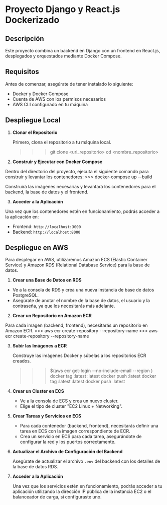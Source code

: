 # Proyecto Django y React.js Dockerizado

## Descripción

Este proyecto combina un backend en Django con un frontend en React.js, desplegados y orquestados mediante Docker Compose.

## Requisitos
Antes de comenzar, asegúrate de tener instalado lo siguiente:

- Docker y Docker Compose
- Cuenta de AWS con los permisos necesarios
- AWS CLI configurado en tu máquina

## Despliegue Local

1. **Clonar el Repositorio**

   Primero, clona el repositorio a tu máquina local.
   >>> git clone <url_repositorio>
   >>> cd <nombre_repositorio>


2. **Construir y Ejecutar con Docker Compose**

Dentro del directorio del proyecto, ejecuta el siguiente comando para construir y levantar los contenedores:
    >>> docker-compose up --build

Construirá las imágenes necesarias y levantará los contenedores para el backend, la base de datos y el frontend.

3. **Acceder a la Aplicación**

Una vez que los contenedores estén en funcionamiento, podrás acceder a la aplicación en:

- Frontend: `http://localhost:3000`
- Backend: `http://localhost:8000`

## Despliegue en AWS

Para desplegar en AWS, utilizaremos Amazon ECS (Elastic Container Service) y Amazon RDS (Relational Database Service) para la base de datos.

1. **Crear una Base de Datos en RDS**

- Ve a la consola de RDS y crea una nueva instancia de base de datos PostgreSQL.
- Asegúrate de anotar el nombre de la base de datos, el usuario y la contraseña, ya que los necesitarás más adelante.

2. **Crear un Repositorio en Amazon ECR**

Para cada imagen (backend, frontend), necesitarás un repositorio en Amazon ECR.
    >>> aws ecr create-repository --repository-name <nombre-repositorio-backend>
    >>> aws ecr create-repository --repository-name <nombre-repositorio-frontend>

3. **Subir las Imágenes a ECR**

   Construye las imágenes Docker y súbelas a los repositorios ECR creados.

   >>> $(aws ecr get-login --no-include-email --region <tu-region>)
   >>> docker tag <imagen-backend>:latest <url-repositorio-ecr-backend>:latest
   >>> docker push <url-repositorio-ecr-backend>:latest
   >>> docker tag <imagen-frontend>:latest <url-repositorio-ecr-frontend>:latest
   >>> docker push <url-repositorio-ecr-frontend>:latest

4. **Crear un Cluster en ECS**

   - Ve a la consola de ECS y crea un nuevo cluster.
   - Elige el tipo de cluster "EC2 Linux + Networking".

5. **Crear Tareas y Servicios en ECS**

   - Para cada contenedor (backend, frontend), necesitarás definir una tarea en ECS con la imagen correspondiente de ECR.
   - Crea un servicio en ECS para cada tarea, asegurándote de configurar la red y los puertos correctamente.

6. **Actualizar el Archivo de Configuración del Backend**

   Asegúrate de actualizar el archivo `.env` del backend con los detalles de la base de datos RDS.

7. **Acceder a la Aplicación**

   Una vez que los servicios estén en funcionamiento, podrás acceder a tu aplicación utilizando la dirección IP pública de la instancia EC2 o el balanceador de carga, si configuraste uno.








